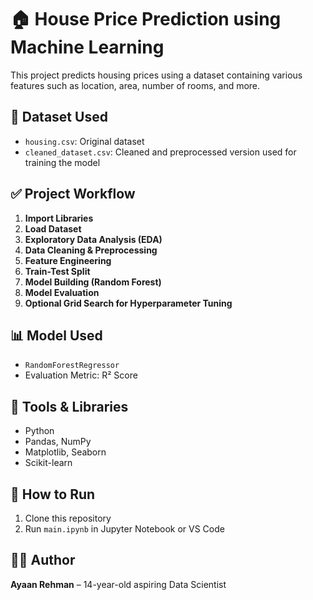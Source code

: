 # 🏠 House Price Prediction using Machine Learning

This project predicts housing prices using a dataset containing various features such as location, area, number of rooms, and more.

## 📁 Dataset Used
- `housing.csv`: Original dataset
- `cleaned_dataset.csv`: Cleaned and preprocessed version used for training the model

## ✅ Project Workflow
1. **Import Libraries**
2. **Load Dataset**
3. **Exploratory Data Analysis (EDA)**
4. **Data Cleaning & Preprocessing**
5. **Feature Engineering**
6. **Train-Test Split**
7. **Model Building (Random Forest)**
8. **Model Evaluation**
9. **Optional Grid Search for Hyperparameter Tuning**

## 📊 Model Used
- `RandomForestRegressor`
- Evaluation Metric: R² Score

## 🔧 Tools & Libraries
- Python
- Pandas, NumPy
- Matplotlib, Seaborn
- Scikit-learn

## 📌 How to Run
1. Clone this repository
2. Run `main.ipynb` in Jupyter Notebook or VS Code

## 👨‍💻 Author
**Ayaan Rehman** – 14-year-old aspiring Data Scientist
